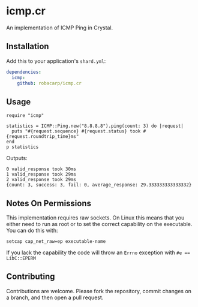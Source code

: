 # icmp.cr

An implementation of ICMP Ping in Crystal.

## Installation

Add this to your application's `shard.yml`:

```yaml
dependencies:
  icmp:
    github: robacarp/icmp.cr
```

## Usage

```crystal
require "icmp"

statistics = ICMP::Ping.new("8.8.8.8").ping(count: 3) do |request|
  puts "#{request.sequence} #{request.status} took #{request.roundtrip_time}ms"
end
p statistics
```

Outputs:
```
0 valid_response took 30ms
1 valid_response took 29ms
2 valid_response took 29ms
{count: 3, success: 3, fail: 0, average_response: 29.333333333333332}
```

## Notes On Permissions

This implementation requires raw sockets. On Linux this means that you either need to run as root or to set the correct capability on the executable. You can do this with:
```
setcap cap_net_raw=ep executable-name
```
If you lack the capability the code will throw an `Errno` exception with `#e == LibC::EPERM`

## Contributing

Contributions are welcome. Please fork the repository, commit changes on a branch, and then open a pull request.
